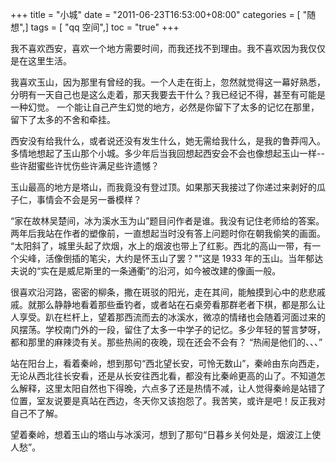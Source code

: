 +++
title = "小城"
date = "2011-06-23T16:53:00+08:00"
categories = [ "随想",]
tags = [ "qq 空间",]
toc = "true"
+++


我不喜欢西安，喜欢一个地方需要时间，而我还找不到理由。我不喜欢因为我仅仅是在这里生活。

我喜欢玉山，因为那里有曾经的我。一个人走在街上，忽然就觉得这一幕好熟悉，分明有一天自己也是这么走着，那天我要去干什么？我已经记不得，甚至有可能是一种幻觉。
一个能让自己产生幻觉的地方，必然是你留下了太多的记忆在那里，留下了太多的不舍和牵挂。

西安没有给我什么，或者说还没有发生什么，她无需给我什么，是我的鲁莽闯入。多情地想起了玉山那个小城。多少年后当我回想起西安会不会也像想起玉山一样--些许甜蜜些许忧伤些许满足些许遗憾？

玉山最高的地方是塔山，而我竟没有登过顶。如果那天我接过了你递过来剥好的瓜子仁，事情会不会是另一番模样？

“家在故林吴楚间，冰为溪水玉为山”题目问作者是谁。我没有记住老师给的答案。两年后我站在作者的塑像前，一直想起当时没有答上问题时你在朝我偷笑的画面。
“太阳斜了，城里头起了炊烟，水上的烟波也带上了红影。西北的高山一带，有一个尖峰，活像倒插的笔尖，大约是怀玉山了罢？"”这是 1933 年的玉山。当年郁达夫说的“实在是威尼斯里的一条通衢”的沿河，如今被改建的像画一般。

很喜欢沿河路，密密的柳条，撒在斑驳的阳光，走在其间，能触摸到心中的悲悲戚戚。就那么静静地看着那些垂钓者，或者站在石桌旁看那群老者下棋，都是那么让人享受。趴在栏杆上，望着那西流而去的冰溪水，微凉的情绪也会随着河面过来的风摆荡。学校南门外的一段，留住了太多一中学子的记忆。多少年轻的誓言梦呀，都和那里的麻辣烫有关。那些热闹的夜晚，现在还会不会有？
“热闹是他们的、、、”

站在阳台上，看着秦岭，想到那句“西北望长安，可怜无数山”，秦岭由东向西走，无论从西北往长安看，还是从长安往西北看，都没有比秦岭更高的山了。不知道怎么解释，这里太阳自然也下得晚，六点多了还是热情不减，让人觉得秦岭是站错了位置，室友说要是真站在西边，冬天你又该抱怨了。我苦笑，或许是吧！反正我对自己不了解。

望着秦岭，想着玉山的塔山与冰溪河，想到了那句“日暮乡关何处是，烟波江上使人愁”。
